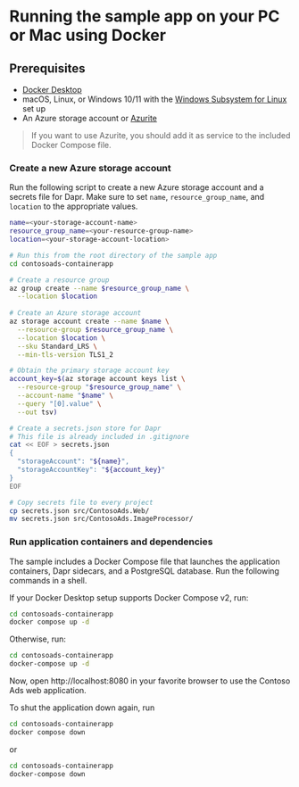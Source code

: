 # Running the sample app on your PC or Mac using Docker

## Prerequisites

* [Docker Desktop](https://docs.docker.com/docker-desktop/install/)
* macOS, Linux, or Windows 10/11 with the [Windows Subsystem for Linux](https://docs.microsoft.com/en-us/windows/wsl/) set up
* An Azure storage account or [Azurite](https://docs.microsoft.com/en-us/azure/storage/common/storage-use-azurite?toc=%2Fazure%2Fstorage%2Fblobs%2Ftoc.json&tabs=visual-studio)

> If you want to use Azurite, you should add it as service to the included
> Docker Compose file. 

### Create a new Azure storage account
Run the following script to create a new Azure storage account and a secrets file for Dapr.
Make sure to set `name`, `resource_group_name`, and `location` to the appropriate values.

```bash
name=<your-storage-account-name>
resource_group_name=<your-resource-group-name>
location=<your-storage-account-location>

# Run this from the root directory of the sample app
cd contosoads-containerapp

# Create a resource group
az group create --name $resource_group_name \
  --location $location
  
# Create an Azure storage account
az storage account create --name $name \
  --resource-group $resource_group_name \
  --location $location \
  --sku Standard_LRS \
  --min-tls-version TLS1_2

# Obtain the primary storage account key
account_key=$(az storage account keys list \
  --resource-group "$resource_group_name" \
  --account-name "$name" \
  --query "[0].value" \
  --out tsv)

# Create a secrets.json store for Dapr
# This file is already included in .gitignore
cat << EOF > secrets.json
{
  "storageAccount": "${name}",
  "storageAccountKey": "${account_key}"
}
EOF

# Copy secrets file to every project
cp secrets.json src/ContosoAds.Web/
mv secrets.json src/ContosoAds.ImageProcessor/ 
```

### Run application containers and dependencies

The sample includes a Docker Compose file that launches the application containers, Dapr sidecars, and a PostgreSQL
database. Run the following commands in a shell.

If your Docker Desktop setup supports Docker Compose v2, run:

```bash
cd contosoads-containerapp
docker compose up -d
```

Otherwise, run:

```bash
cd contosoads-containerapp
docker-compose up -d
```

Now, open http://localhost:8080 in your favorite browser to use the Contoso Ads web application.

To shut the application down again, run

```bash
cd contosoads-containerapp
docker compose down
```

or

```bash
cd contosoads-containerapp
docker-compose down
```
